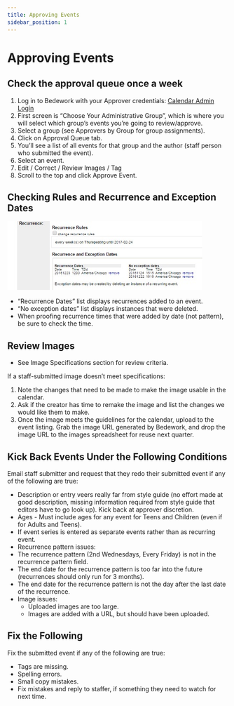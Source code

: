 ```yaml
---
title: Approving Events
sidebar_position: 1
---
```


# Approving Events

## Check the approval queue once a week

1. Log in to Bedework with your Approver credentials: [Calendar Admin Login](https://events.library.nashville.org/caladmin)
1. First screen is “Choose Your Administrative Group”, which is where you will select which group’s events you’re going to review/approve.
1. Select a group (see Approvers by Group for group assignments).
1. Click on Approval Queue tab.
1. You’ll see a list of all events for that group and the author (staff person who submitted the event).
1. Select an event.
1. Edit / Correct / Review Images / Tag
1. Scroll to the top and click Approve Event.

## Checking Rules and Recurrence and Exception Dates

![img "checking rules and exception dates"](../img/checking-recurrence-rules.jpg)

- “Recurrence Dates” list displays recurrences added to an event.
- “No exception dates” list displays instances that were deleted.
- When proofing recurrence times that were added by date (not pattern), be sure to check the time.

## Review Images

- See Image Specifications section for review criteria.

If a staff-submitted image doesn’t meet specifications:

1. Note the changes that need to be made to make the image usable in the calendar.
2. Ask if the creator has time to remake the image and list the changes we would like them to make.
3. Once the image meets the guidelines for the calendar, upload to the event listing. Grab the image URL generated by Bedework, and drop the image URL to the images spreadsheet for reuse next quarter.

## Kick Back Events Under the Following Conditions

Email staff submitter and request that they redo their submitted event if any of the following are true:

- Description or entry veers really far from style guide (no effort made at good description, missing information required from style guide that editors have to go look up). Kick back at approver discretion.
- Ages - Must include ages for any event for Teens and Children (even if for Adults and Teens).
- If event series is entered as separate events rather than as recurring event.
- Recurrence pattern issues:
- The recurrence pattern (2nd Wednesdays, Every Friday) is not in the recurrence pattern field.
- The end date for the recurrence pattern is too far into the future (recurrences should only run for 3 months).
- The end date for the recurrence pattern is not the day after the last date of the recurrence.
- Image issues:
  - Uploaded images are too large.
  - Images are added with a URL, but should have been uploaded.

## Fix the Following

Fix the submitted event if any of the following are true:

- Tags are missing.
- Spelling errors.
- Small copy mistakes.
- Fix mistakes and reply to staffer, if something they need to watch for next time.

